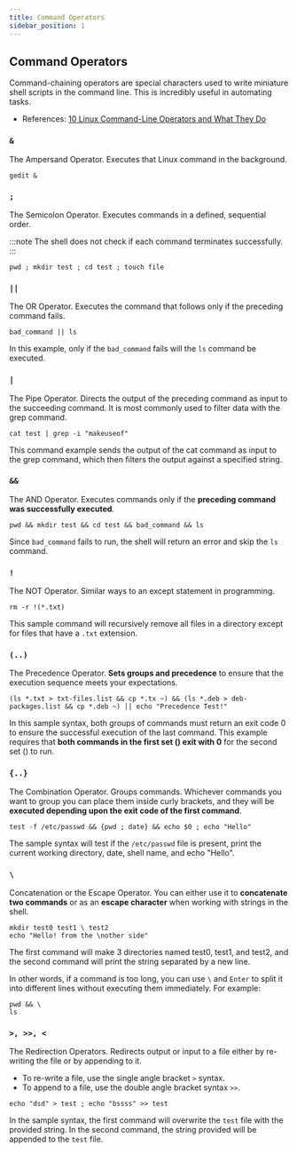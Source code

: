 ```yaml
---
title: Command Operators
sidebar_position: 1
---
```

## Command Operators

Command-chaining operators are special characters used to write miniature shell scripts in the command line. This is incredibly useful in automating tasks.

- References: [10 Linux Command-Line Operators and What They Do](https://www.makeuseof.com/linux-command-line-chaining-operators/)

### `&`

The Ampersand Operator. Executes that Linux command in the background.

  ```shell
  gedit &
  ```

### `;`

The Semicolon Operator. Executes commands in a defined, sequential order.

:::note
The shell does not check if each command terminates successfully.
:::

```shell
pwd ; mkdir test ; cd test ; touch file
```

### `||`

The OR Operator. Executes the command that follows only if the preceding command fails.

```shell
bad_command || ls
```

In this example, only if the `bad_command` fails will the `ls` command be executed.

### `|`

The Pipe Operator. Directs the output of the preceding command as input to the succeeding command. It is most commonly used to filter data with the grep command.

```shell
cat test | grep -i "makeuseof"
```

This command example sends the output of the cat command as input to the grep command, which then filters the output against a specified string.

### `&&`

The AND Operator. Executes commands only if the **preceding command was successfully executed**.

```shell
pwd && mkdir test && cd test && bad_command && ls
```

Since `bad_command` fails to run, the shell will return an error and skip the `ls` command.

### `!`

The NOT Operator. Similar ways to an except statement in programming.

```shell
rm -r !(*.txt)
```

This sample command will recursively remove all files in a directory except for files that have a `.txt` extension.

### `(..)`

The Precedence Operator. **Sets groups and precedence** to ensure that the execution sequence meets your expectations.

```shell
(ls *.txt > txt-files.list && cp *.tx ~) && (ls *.deb > deb-packages.list && cp *.deb ~) || echo "Precedence Test!"
```

In this sample syntax, both groups of commands must return an exit code 0 to ensure the successful execution of the last command. This example requires that **both commands in the first set () exit with 0** for the second set () to run.

### `{..}`

The Combination Operator. Groups commands. Whichever commands you want to group you can place them inside curly brackets, and they will be **executed depending upon the exit code of the first command**.

```shell
test -f /etc/passwd && {pwd ; date} && echo $0 ; echo "Hello"
```

The sample syntax will test if the `/etc/passwd` file is present, print the current working directory, date, shell name, and echo "Hello".

### `\`

Concatenation or the Escape Operator. You can either use it to **concatenate two commands** or as an **escape character** when working with strings in the shell.

```shell
mkdir test0 test1 \ test2
echo "Hello! from the \nother side"
```

The first command will make 3 directories named test0, test1, and test2, and the second command will print the string separated by a new line.

In other words, if a command is too long, you can use `\` and `Enter` to split it into different lines without executing them immediately. For example:

```shell
pwd && \
ls
```

### `>, >>, <`

The Redirection Operators. Redirects output or input to a file either by re-writing the file or by appending to it.

- To re-write a file, use the single angle bracket `>` syntax. 
- To append to a file, use the double angle bracket syntax `>>`.

```shell
echo "dsd" > test ; echo "bssss" >> test
```

In the sample syntax, the first command will overwrite the `test` file with the provided string. In the second command, the string provided will be appended to the `test` file.


